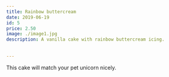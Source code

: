 ```yaml
---
title: Rainbow buttercream
date: 2019-06-19
id: 5
price: 2.50
image: ./image1.jpg
description: A vanilla cake with rainbow buttercream icing.
 
 
---
```


This cake will match your pet unicorn nicely.